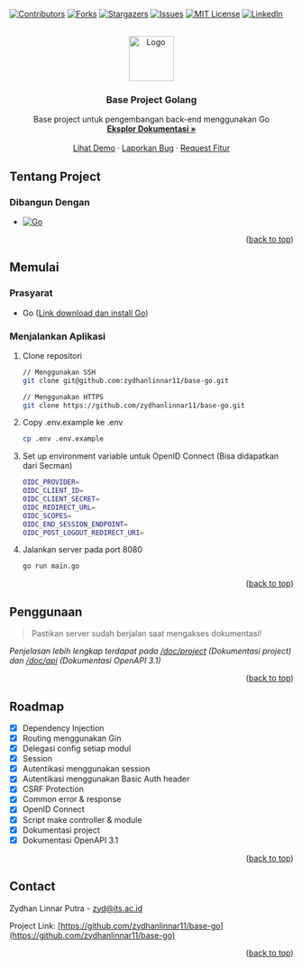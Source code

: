 <a name="readme-top"></a>

[![Contributors][contributors-shield]][contributors-url]
[![Forks][forks-shield]][forks-url]
[![Stargazers][stars-shield]][stars-url]
[![Issues][issues-shield]][issues-url]
[![MIT License][license-shield]][license-url]
[![LinkedIn][linkedin-shield]][linkedin-url]

<!-- PROJECT LOGO -->
<br />
<div align="center">
  <a href="https://github.com/zydhanlinnar11/base-go">
    <img src="https://go.dev/images/go-logo-white.svg" alt="Logo" width="80" height="80">
  </a>

  <h3 align="center">Base Project Golang</h3>

  <p align="center">
    Base project untuk pengembangan back-end menggunakan Go
    <br />
    <a href="https://github.com/zydhanlinnar11/base-go"><strong>Eksplor Dokumentasi »</strong></a>
    <br />
    <br />
    <a href="https://github.com/zydhanlinnar11/base-go">Lihat Demo</a>
    ·
    <a href="https://github.com/zydhanlinnar11/base-go/issues">Laporkan Bug</a>
    ·
    <a href="https://github.com/zydhanlinnar11/base-go/issues">Request Fitur</a>
  </p>
</div>

<!-- TABLE OF CONTENTS
<details>
  <summary>Daftar Isi</summary>
  <ol>
    <li>
      <a href="#tentang-project">Tentang Project</a>
      <ul>
        <li><a href="#dibangun-dengan">Dibangun Dengan</a></li>
      </ul>
    </li>
    <li>
      <a href="#memulai">Getting Started</a>
      <ul>
        <li><a href="#prerequisites">Prerequisites</a></li>
        <li><a href="#installation">Installation</a></li>
      </ul>
    </li>
    <li><a href="#usage">Usage</a></li>
    <li><a href="#roadmap">Roadmap</a></li>
    <li><a href="#contributing">Contributing</a></li>
    <li><a href="#license">License</a></li>
    <li><a href="#contact">Contact</a></li>
    <li><a href="#acknowledgments">Acknowledgments</a></li>
  </ol>
</details> -->

<!-- ABOUT THE PROJECT -->

## Tentang Project

<!-- [![Product Name Screen Shot][product-screenshot]](https://example.com)

TBD

<p align="right">(<a href="#readme-top">back to top</a>)</p> -->

### Dibangun Dengan

- [![Go][Go]][Go-url]

<p align="right">(<a href="#readme-top">back to top</a>)</p>

<!-- GETTING STARTED -->

## Memulai

### Prasyarat

- Go ([Link download dan install Go](https://go.dev/doc/install))

### Menjalankan Aplikasi

1. Clone repositori

   ```bash
   // Menggunakan SSH
   git clone git@github.com:zydhanlinnar11/base-go.git

   // Menggunakan HTTPS
   git clone https://github.com/zydhanlinnar11/base-go.git
   ```

2. Copy .env.example ke .env

   ```bash
   cp .env .env.example
   ```

3. Set up environment variable untuk OpenID Connect (Bisa didapatkan dari Secman)

   ```bash
   OIDC_PROVIDER=
   OIDC_CLIENT_ID=
   OIDC_CLIENT_SECRET=
   OIDC_REDIRECT_URL=
   OIDC_SCOPES=
   OIDC_END_SESSION_ENDPOINT=
   OIDC_POST_LOGOUT_REDIRECT_URI=
   ```

4. Jalankan server pada port 8080
   ```bash
   go run main.go
   ```

<p align="right">(<a href="#readme-top">back to top</a>)</p>

<!-- USAGE EXAMPLES -->

## Penggunaan

> Pastikan server sudah berjalan saat mengakses dokumentasi!

_Penjelasan lebih lengkap terdapat pada [/doc/project](http://localhost:8080/doc/project) (Dokumentasi project) dan [/doc/api](http://localhost:8080/doc/api) (Dokumentasi OpenAPI 3.1)_

<p align="right">(<a href="#readme-top">back to top</a>)</p>

<!-- ROADMAP -->

## Roadmap

- [x] Dependency Injection
- [x] Routing menggunakan Gin
- [x] Delegasi config setiap modul
- [x] Session
- [x] Autentikasi menggunakan session
- [x] Autentikasi menggunakan Basic Auth header
- [x] CSRF Protection
- [x] Common error & response
- [x] OpenID Connect
- [x] Script make controller & module
- [x] Dokumentasi project
- [x] Dokumentasi OpenAPI 3.1

<!-- See the [open issues](https://github.com/zydhanlinnar11/base-go/issues) for a full list of proposed features (and known issues). -->

<p align="right">(<a href="#readme-top">back to top</a>)</p>

<!-- CONTRIBUTING -->

<!-- ## Contributing

Contributions are what make the open source community such an amazing place to learn, inspire, and create. Any contributions you make are **greatly appreciated**.

If you have a suggestion that would make this better, please fork the repo and create a pull request. You can also simply open an issue with the tag "enhancement".
Don't forget to give the project a star! Thanks again!

1. Fork the Project
2. Create your Feature Branch (`git checkout -b feature/AmazingFeature`)
3. Commit your Changes (`git commit -m 'Add some AmazingFeature'`)
4. Push to the Branch (`git push origin feature/AmazingFeature`)
5. Open a Pull Request

<p align="right">(<a href="#readme-top">back to top</a>)</p> -->

<!-- LICENSE -->

<!-- ## License

Distributed under the MIT License. See `LICENSE.txt` for more information.

<p align="right">(<a href="#readme-top">back to top</a>)</p> -->

<!-- CONTACT -->

## Contact

Zydhan Linnar Putra - zyd@its.ac.id

Project Link: [https://github.com/zydhanlinnar11/base-go](https://github.com/zydhanlinnar11/base-go)

<p align="right">(<a href="#readme-top">back to top</a>)</p>

<!-- ACKNOWLEDGMENTS -->

<!-- ## Acknowledgments

Use this space to list resources you find helpful and would like to give credit to. I've included a few of my favorites to kick things off!

- [Choose an Open Source License](https://choosealicense.com)
- [GitHub Emoji Cheat Sheet](https://www.webpagefx.com/tools/emoji-cheat-sheet)
- [Malven's Flexbox Cheatsheet](https://flexbox.malven.co/)
- [Malven's Grid Cheatsheet](https://grid.malven.co/)
- [Img Shields](https://shields.io)
- [GitHub Pages](https://pages.github.com)
- [Font Awesome](https://fontawesome.com)
- [React Icons](https://react-icons.github.io/react-icons/search)

<p align="right">(<a href="#readme-top">back to top</a>)</p> -->

<!-- MARKDOWN LINKS & IMAGES -->
<!-- https://www.markdownguide.org/basic-syntax/#reference-style-links -->

[contributors-shield]: https://img.shields.io/github/contributors/othneildrew/Best-README-Template.svg?style=for-the-badge
[contributors-url]: https://github.com/zydhanlinnar11/base-go/graphs/contributors
[forks-shield]: https://img.shields.io/github/forks/othneildrew/Best-README-Template.svg?style=for-the-badge
[forks-url]: https://github.com/zydhanlinnar11/base-go/network/members
[stars-shield]: https://img.shields.io/github/stars/othneildrew/Best-README-Template.svg?style=for-the-badge
[stars-url]: https://github.com/zydhanlinnar11/base-go/stargazers
[issues-shield]: https://img.shields.io/github/issues/othneildrew/Best-README-Template.svg?style=for-the-badge
[issues-url]: https://github.com/zydhanlinnar11/base-go/issues
[license-shield]: https://img.shields.io/github/license/othneildrew/Best-README-Template.svg?style=for-the-badge
[license-url]: https://github.com/zydhanlinnar11/base-go/blob/master/LICENSE.txt
[linkedin-shield]: https://img.shields.io/badge/-LinkedIn-black.svg?style=for-the-badge&logo=linkedin&colorB=555
[linkedin-url]: https://linkedin.com/in/othneildrew
[product-screenshot]: images/screenshot.png
[Go]: https://img.shields.io/badge/Go-007d9c?style=for-the-badge&logo=go&logoColor=FFFFFF
[Go-url]: https://go.dev/
